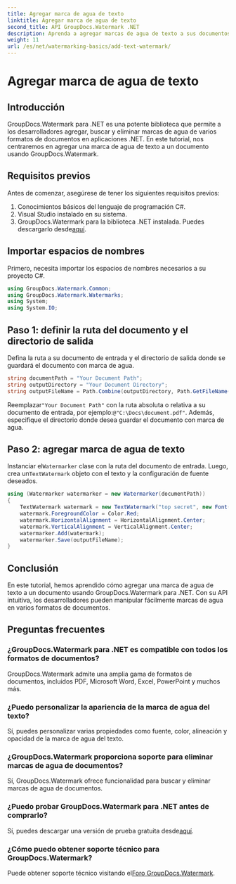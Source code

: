 ```yaml
---
title: Agregar marca de agua de texto
linktitle: Agregar marca de agua de texto
second_title: API GroupDocs.Watermark .NET
description: Aprenda a agregar marcas de agua de texto a sus documentos usando Groupdocs Watermark para .NET con esta guía paso a paso.
weight: 11
url: /es/net/watermarking-basics/add-text-watermark/
---
```


# Agregar marca de agua de texto

## Introducción
GroupDocs.Watermark para .NET es una potente biblioteca que permite a los desarrolladores agregar, buscar y eliminar marcas de agua de varios formatos de documentos en aplicaciones .NET. En este tutorial, nos centraremos en agregar una marca de agua de texto a un documento usando GroupDocs.Watermark.
## Requisitos previos
Antes de comenzar, asegúrese de tener los siguientes requisitos previos:
1. Conocimientos básicos del lenguaje de programación C#.
2. Visual Studio instalado en su sistema.
3.  GroupDocs.Watermark para la biblioteca .NET instalada. Puedes descargarlo desde[aquí](https://releases.groupdocs.com/Watermark/net/).

## Importar espacios de nombres
Primero, necesita importar los espacios de nombres necesarios a su proyecto C#.
```csharp
using GroupDocs.Watermark.Common;
using GroupDocs.Watermark.Watermarks;
using System;
using System.IO;
```
## Paso 1: definir la ruta del documento y el directorio de salida
Defina la ruta a su documento de entrada y el directorio de salida donde se guardará el documento con marca de agua.
```csharp
string documentPath = "Your Document Path";
string outputDirectory = "Your Document Directory";
string outputFileName = Path.Combine(outputDirectory, Path.GetFileName(documentPath));
```
 Reemplazar`"Your Document Path"` con la ruta absoluta o relativa a su documento de entrada, por ejemplo:`@"C:\Docs\document.pdf"`. Además, especifique el directorio donde desea guardar el documento con marca de agua.
## Paso 2: agregar marca de agua de texto
 Instanciar el`Watermarker` clase con la ruta del documento de entrada. Luego, crea un`TextWatermark` objeto con el texto y la configuración de fuente deseados.
```csharp
using (Watermarker watermarker = new Watermarker(documentPath))
{
    TextWatermark watermark = new TextWatermark("top secret", new Font("Arial", 36));
    watermark.ForegroundColor = Color.Red;
    watermark.HorizontalAlignment = HorizontalAlignment.Center;
    watermark.VerticalAlignment = VerticalAlignment.Center;
    watermarker.Add(watermark);
    watermarker.Save(outputFileName);
}
```

## Conclusión
En este tutorial, hemos aprendido cómo agregar una marca de agua de texto a un documento usando GroupDocs.Watermark para .NET. Con su API intuitiva, los desarrolladores pueden manipular fácilmente marcas de agua en varios formatos de documentos.
## Preguntas frecuentes
### ¿GroupDocs.Watermark para .NET es compatible con todos los formatos de documentos?
GroupDocs.Watermark admite una amplia gama de formatos de documentos, incluidos PDF, Microsoft Word, Excel, PowerPoint y muchos más.
### ¿Puedo personalizar la apariencia de la marca de agua del texto?
Sí, puedes personalizar varias propiedades como fuente, color, alineación y opacidad de la marca de agua del texto.
### ¿GroupDocs.Watermark proporciona soporte para eliminar marcas de agua de documentos?
Sí, GroupDocs.Watermark ofrece funcionalidad para buscar y eliminar marcas de agua de documentos.
### ¿Puedo probar GroupDocs.Watermark para .NET antes de comprarlo?
 Sí, puedes descargar una versión de prueba gratuita desde[aquí](https://releases.groupdocs.com/).
### ¿Cómo puedo obtener soporte técnico para GroupDocs.Watermark?
 Puede obtener soporte técnico visitando el[Foro GroupDocs.Watermark](https://forum.groupdocs.com/c/watermark/19).